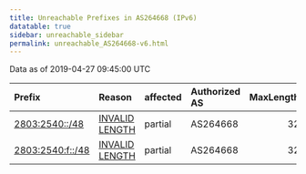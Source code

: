 ```yaml
---
title: Unreachable Prefixes in AS264668 (IPv6)
datatable: true
sidebar: unreachable_sidebar
permalink: unreachable_AS264668-v6.html
---
```


Data as of 2019-04-27 09:45:00 UTC


<div class="datatable-begin"></div>

| Prefix                                                     | Reason                                                                                                      | affected   | Authorized AS   |   MaxLength | Anchor                                         |   unreachable /48s |
|:-----------------------------------------------------------|:------------------------------------------------------------------------------------------------------------|:-----------|:----------------|------------:|:-----------------------------------------------|-------------------:|
| [2803:2540::/48](https://stat.ripe.net/2803:2540::/48)     | [INVALID LENGTH](https://rpki-validator.ripe.net/announcement-preview?asn=AS264668&prefix=2803:2540::/48)   | partial    | AS264668        |          32 | [LACNIC](unreachable_LACNIC_RPKI_Root-v6.html) |                  1 |
| [2803:2540:f::/48](https://stat.ripe.net/2803:2540:f::/48) | [INVALID LENGTH](https://rpki-validator.ripe.net/announcement-preview?asn=AS264668&prefix=2803:2540:f::/48) | partial    | AS264668        |          32 | [LACNIC](unreachable_LACNIC_RPKI_Root-v6.html) |                  1 |

<div class="datatable-end"></div>